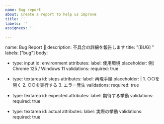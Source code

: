 ```yaml
---
name: Bug report
about: Create a report to help us improve
title: ''
labels: ''
assignees: ''

---
```


name: Bug Report 🐛
description: 不具合の詳細を報告します
title: "[BUG] "
labels: ["bug"]
body:
  - type: input
    id: environment
    attributes:
      label: 使用環境
      placeholder: 例）Chrome 125 / Windows 11
    validations:
      required: true

  - type: textarea
    id: steps
    attributes:
      label: 再現手順
      placeholder: |
        1. ○○を開く
        2. ○○を実行する
        3. エラー発生
    validations:
      required: true

  - type: textarea
    id: expected
    attributes:
      label: 期待する挙動
    validations:
      required: true

  - type: textarea
    id: actual
    attributes:
      label: 実際の挙動
    validations:
      required: true
